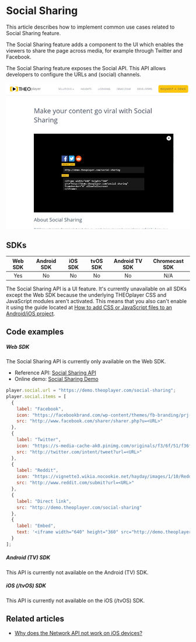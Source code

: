 # Social Sharing

This article describes how to implement common use cases related to Social Sharing feature.

The Social Sharing feature adds a component to the UI which enables the viewers to share the page across media, for example through Twitter and Facebook.

The Social Sharing feature exposes the Social API. This API allows developers to configure the URLs and (social) channels.

![Social Sharing](../../../../theoplayer/assets/img/social-sharing.png "Social Sharing")

## SDKs

| Web SDK | Android SDK | iOS SDK | tvOS SDK | Android TV SDK | Chromecast SDK |
| :-----: | :---------: | :-----: | :------: | :------------: | :------------: |
|   Yes   |     No      |   No    |    No    |       No       |      N/A       |

The Social Sharing API is a UI feature. It's currently unavailable on all SDKs except the Web SDK because the underlying THEOplayer CSS and JavaScript modules aren't activated. This means that you also can't enable it using the guide located at [How to add CSS or JavaScript files to an Android/iOS project](../../../theoplayer_versioned_docs/version-v4/faq/01-how-to-add-css-or-javascript-files-to-android-ios.md).

## Code examples

##### Web SDK

The Social Sharing API is currently only available on the Web SDK.

- Reference API: [Social Sharing API](pathname:///theoplayer/v6/api-reference/web/interfaces/SocialSharing.html)
- Online demo: [Social Sharing Demo](https://demo.theoplayer.com/social-sharing)

```js
player.social.url = "https://demo.theoplayer.com/social-sharing";
player.social.items = [
  {
    label: "Facebook",
    icon: "https://facebookbrand.com/wp-content/themes/fb-branding/prj-fb-branding/assets/images/fb-art.png",
    src: "http://www.facebook.com/sharer/sharer.php?u=<URL>"
  },
  {
    label: "Twitter",
    icon: "https://s-media-cache-ak0.pinimg.com/originals/f3/6f/51/f36f511b261596a2debe85d844bb1b87.png",
    src: "http://twitter.com/intent/tweet?url=<URL>"
  },
  {
    label: "Reddit",
    icon: "https://vignette3.wikia.nocookie.net/hayday/images/1/10/Reddit.png/revision/latest?cb=20160713122603",
    src: "http://www.reddit.com/submit?url=<URL>"
  },
  {
    label: "Direct link",
    src: "http://demo.theoplayer.com/social-sharing"
  },
  {
    label: "Embed",
    text: '<iframe width="640" height="360" src="http://demo.theoplayer.com/social-sharing" frameborder="0" allowfullscreen>\n</iframe>'
  }
];
```

##### Android (TV) SDK

This API is currently not available on the Android (TV) SDK.

##### iOS (/tvOS) SDK

This API is currently not available on the iOS (/tvOS) SDK.

## Related articles

- [Why does the Network API not work on iOS devices?](../../faq/05-why-does-network-api-not-work-on-ios-devices.md)
